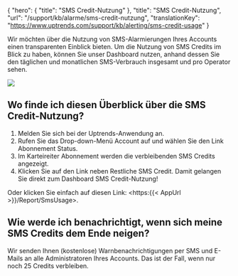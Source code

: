 {
  "hero": {
    "title": "SMS Credit-Nutzung"
  },
  "title": "SMS Credit-Nutzung",
  "url": "/support/kb/alarme/sms-credit-nutzung",
  "translationKey": "https://www.uptrends.com/support/kb/alerting/sms-credit-usage"
}

Wir möchten über die Nutzung von SMS-Alarmierungen Ihres Accounts einen transparenten Einblick bieten. Um die Nutzung von SMS Credits im Blick zu haben, können Sie unser Dashboard nutzen, anhand dessen Sie den täglichen und monatlichen SMS-Verbrauch insgesamt und pro Operator sehen.

![](/img/sub/support/sms-credit-usage-dashboard.png)

## Wo finde ich diesen Überblick über die SMS Credit-Nutzung?

1.  Melden Sie sich bei der Uptrends-Anwendung an.
2.  Rufen Sie das Drop-down-Menü Account auf und wählen Sie den Link Abonnement Status.
3.  Im Karteireiter Abonnement werden die verbleibenden SMS Credits angezeigt.
4.  Klicken Sie auf den Link neben Restliche SMS Credit. Damit gelangen Sie direkt zum Dashboard SMS Credit-Nutzung!

Oder klicken Sie einfach auf diesen Link: <https:{{< AppUrl >}}/Report/SmsUsage>.

## Wie werde ich benachrichtigt, wenn sich meine SMS Credits dem Ende neigen?

Wir senden Ihnen (kostenlose) Warnbenachrichtigungen per SMS und E-Mails an alle Administratoren Ihres Accounts. Das ist der Fall, wenn nur noch 25 Credits verbleiben.
